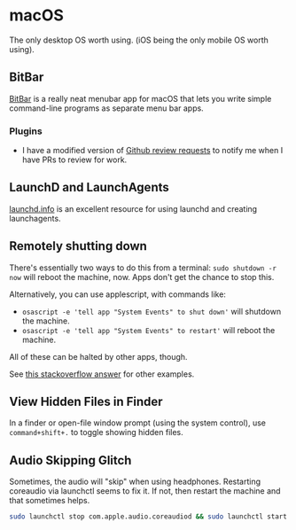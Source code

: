 # macOS

The only desktop OS worth using. (iOS being the only mobile OS worth using).

## BitBar

[BitBar](https://getbitbar.com) is a really neat menubar app for macOS that lets you write simple command-line programs as separate menu bar apps.

### Plugins

- I have a modified version of [Github review requests](https://getbitbar.com/plugins/Dev/GitHub/github-review-requests.5m.py) to notify me when I have PRs to review for work.

## LaunchD and LaunchAgents

[launchd.info](https://www.launchd.info) is an excellent resource for using launchd and creating launchagents.

## Remotely shutting down

There's essentially two ways to do this from a terminal: `sudo shutdown -r now` will reboot the machine, now. Apps don't get the chance to stop this.

Alternatively, you can use applescript, with commands like:

- `osascript -e 'tell app "System Events" to shut down'` will shutdown the machine.
- `osascript -e 'tell app "System Events" to restart'` will reboot the machine.

All of these can be halted by other apps, though.

See [this stackoverflow answer](https://apple.stackexchange.com/a/103633) for other examples.

## View Hidden Files in Finder

In a finder or open-file window prompt (using the system control), use `command+shift+.` to toggle showing hidden files.

## Audio Skipping Glitch

Sometimes, the audio will "skip" when using headphones. Restarting coreaudio via launchctl seems to fix it. If not, then restart the machine and that sometimes helps.

```bash
sudo launchctl stop com.apple.audio.coreaudiod && sudo launchctl start com.apple.audio.coreaudiod
```

